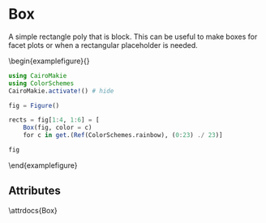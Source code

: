 

# Box

A simple rectangle poly that is block. This can be useful to make boxes for
facet plots or when a rectangular placeholder is needed.

\begin{examplefigure}{}
```julia
using CairoMakie
using ColorSchemes
CairoMakie.activate!() # hide

fig = Figure()

rects = fig[1:4, 1:6] = [
    Box(fig, color = c)
    for c in get.(Ref(ColorSchemes.rainbow), (0:23) ./ 23)]

fig
```
\end{examplefigure}

## Attributes

\attrdocs{Box}